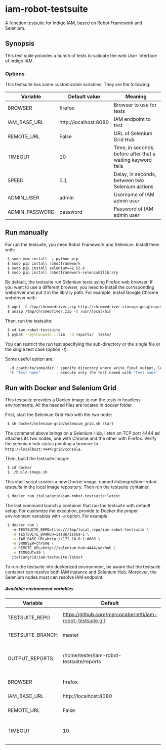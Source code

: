# iam-robot-testsuite
A function testsuite for Indigo IAM,  based on Robot Framework and Selenium.

## Synopsis
This test suite provides a bunch of tests to validate the web User Interface of Indigo IAM.

### Options
This testsuite has some customizable variables. They are the following:

| Variable       | Default value         | Meaning |
| -------------- | ----------------------| ------- |
| BROWSER        | firefox               | Browser to use for tests |
| IAM_BASE_URL   | http://localhost:8080 | IAM endpoint to test |
| REMOTE_URL     | False                 | URL of Selenium Grid Hub |
| TIMEOUT        | 10                    | Time, in seconds, before after that a waiting keyword fails |
| SPEED          | 0.1                   | Delay, in seconds, between two Selenium actions |
| ADMIN_USER     | admin                 | Username of IAM admin user |
| ADMIN_PASSWORD | password            | Password of IAM admin user |



## Run manually
For run the testsuite, you need Robot Framework and Selenium. Install them with:

```bash
 $ sudo yum install -y python-pip
 $ sudo pip install robotframework
 $ sudo pip install selenium==2.53.6
 $ sudo pip install robotframework-selenium2library
```

By default, the testsuite run Selenium tests using Firefox web browser. If you want to use a different browser, you need to install
the corrisponding webdriver and put it in the library path.
For example, install Google Chrome webdriver with:

```bash
 $ wget -O /tmp/chromedriver.zip http://chromedriver.storage.googleapis.com/2.23/chromedriver_linux64.zip
 $ unzip /tmp/chromedriver.zip -d /usr/local/bin

```

Then, run the testsuite:
```bash
 $ cd iam-robot-testsuite
 $ pybot --pythonpath .:lib  -d reports/  tests/

```

You can restrict the run test specifying the sub-directory or the single file or the single test case (option _-t_).

Some useful option are:
```bash
  -d /path/to/some/dir : specify directory where write final output, log and report
  -t "Test name"       : execute only the test named with "Test name"
```

## Run with Docker and Selenium Grid
This testsuite provides a Docker image to run the tests in headless environments. 
All the needed files are located in _docker_ folder.

First, start the Selenium Grid Hub with the two node:
```bash
 $ sh docker/selenium-grid/selenium_grid.sh start
```
The command above brings on a Selenium Hub, listen on TCP port 4444 ad attaches its two nodes, one with Chrome and the other with Firefox.
Verify the selenium hub status pointing a browser to `http://localhost:4444/grid/console`.

Then, build the testsuite image:
```bash
 $ cd docker
 $ ./build-image.sh
```
This shell script creates a new Docker image, named _italiangrid/iam-robot-testsuite_ in the local image repository.
Then run the testsuite container.

```bash
 $ docker run italiangrid/iam-robot-testsuite:latest
```

The last command launch a container that run the testsuite with default setup. For customize the execution, provide to Docker the proper environment variables with _-e_ option.
For example:

```bash
 $ docker run \ 
   -e TESTSUITE_REPO=file:///tmp/local_repo/iam-robot-testsuite \
   -e TESTSUITE_BRANCH=issue/issue-1 \
   -e IAM_BASE_URL=http://172.18.0.1:8080 \
   -e BROWSER=chrome \
   -e REMOTE_URL=http://selenium-hub:4444/wd/hub \
   -e TIMEOUT=30 \
   italiangrid/iam-testsuite:latest
```

To run the testsuite into dockerized environment, be aware that the testsuite container can resolve both IAM instance and Selenium Hub. 
Moreover, the Selenium nodes must can resolve IAM endpoint.

##### Available environment variables

| Variable             | Default                                                      | Meaning |
| -------------------- | ------------------------------------------------------------ | ------- |
| TESTSUITE_REPO       | https://github.com/marcocaberletti/iam-robot-testsuite.git   | Repository hosting testsuite code |
| TESTSUITE_BRANCH     | master                                                       | Git branch to checkout |
| OUTPUT_REPORTS       | /home/tester/iam-robot-testsuite/reports                     | Directory where RobotFramework save execution report and tests outputs |
| BROWSER              | firefox                                                      | Browser to use for tests |
| IAM_BASE_URL         | http://localhost:8080                                        | IAM endpoint to test |
| REMOTE_URL           | False                                                        | URL of Selenium Grid Hub to use |
| TIMEOUT              | 10                                                           | Time, in seconds, after that a keyword fails |
